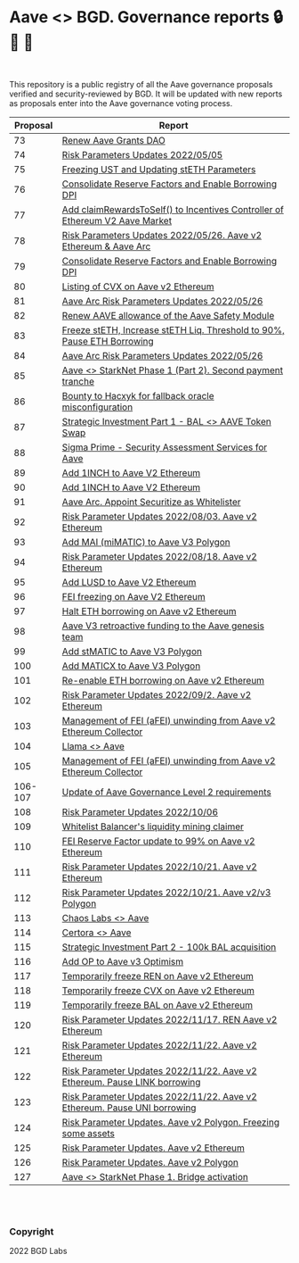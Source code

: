 # Aave <> BGD. Governance reports :lock: :eyes: :ghost:

<br>

This repository is a public registry of all the Aave governance proposals verified and security-reviewed by BGD. It will be updated with new reports as proposals enter into the Aave governance voting process.

| Proposal  | Report |
| ------------- | ------------- |
| 73  | [Renew Aave Grants DAO](./reports/73-renew-aave-grants-dao.md)  |
| 74  | [Risk Parameters Updates 2022/05/05](./reports/74-risk-parameter-updates-2022-05-05.md)  |
| 75  | [Freezing UST and Updating stETH Parameters](./reports/75-freeze-usdt-and-update-stETH-params.md)  |
| 76  | [Consolidate Reserve Factors and Enable Borrowing DPI](./reports/76-v1-to-v2-reserve-factor-and-dpi-borrowing.md)  |
| 77  | [Add claimRewardsToSelf() to Incentives Controller of Ethereum V2 Aave Market](./reports/77-add-claimToSelf-to-v2-Ethereum-Incentives-controller.md)  |
| 78  | [Risk Parameters Updates 2022/05/26. Aave v2 Ethereum & Aave Arc](./reports/78-aave-arc-risk-parameter-updates-2022-05-26.md)  |
| 79  | [Consolidate Reserve Factors and Enable Borrowing DPI](./reports/79-v1-to-v2-reserve-factor-and-dpi-borrowing.md)  |
| 80  | [Listing of CVX on Aave v2 Ethereum](./reports/80-cvx-listing-on-aave-v2-ethereum.md)  |
| 81  | [Aave Arc Risk Parameters Updates 2022/05/26](./reports/81-aave-arc-risk-parameter-updates-2022-05-26.md)  |
| 82  | [Renew AAVE allowance of the Aave Safety Module](./reports/82-renew-aave-allowance-on-sm.md)  |
| 83  | [Freeze stETH, Increase stETH Liq. Threshold to 90%, Pause ETH Borrowing](./reports/83-stETH-params-update.md)  |
| 84  | [Aave Arc Risk Parameters Updates 2022/05/26](./reports/84-aave-arc-risk-parameter-updates-2022-05-26.md)  |
| 85  | [Aave <> StarkNet Phase 1 (Part 2). Second payment tranche](./reports/85-aave-starknet-phase1-part2-payment.md)  |
| 86  | [Bounty to Hacxyk for fallback oracle misconfiguration](./reports/86-hacxyk-bug-bounty-fallback-misconfiguration.md)  |
| 87  | [Strategic Investment Part 1 - BAL <> AAVE Token Swap](./reports/87-aave-bal-token-swap.md)  |
| 88  | [Sigma Prime - Security Assessment Services for Aave](./reports/88-sigmap-security-assessment-services.md)  |
| 89  | [Add 1INCH to Aave V2 Ethereum](./reports/89-1inch-listing-on-aave-v2-ethereum.md)  |
| 90  | [Add 1INCH to Aave V2 Ethereum](./reports/90-1inch-listing-on-aave-v2-ethereum.md)  |
| 91  | [Aave Arc. Appoint Securitize as Whitelister](./reports/91-appoint-securitize-as-arc-whitelister.md)  |
| 92  | [Risk Parameter Updates 2022/08/03. Aave v2 Ethereum](./reports/92-aave-risk-parameter-updates-2022-03-08.md)  |
| 93  | [Add MAI (miMATIC) to Aave V3 Polygon](./reports/93-mai-listing-on-aave-v3-polygon.md)  |
| 94  | [Risk Parameter Updates 2022/08/18. Aave v2 Ethereum](./reports/94-aave-risk-parameter-updates-2022-18-08.md)  |
| 95  | [Add LUSD to Aave V2 Ethereum](./reports/95-lusd-listing-on-aave-v2-ethereum.md)  |
| 96  | [FEI freezing on Aave V2 Ethereum](./reports/96-fei-freezing.md)  |
| 97  | [Halt ETH borrowing on Aave v2 Ethereum](./reports/97-halt-eth-borrow-aave-v2-ethereum.md)  |
| 98  | [Aave V3 retroactive funding to the Aave genesis team](./reports/98-aave-v3-retroactive-funding.md)  |
| 99  | [Add stMATIC to Aave V3 Polygon](./reports/99-stmatic-listing-on-aave-v3-polygon.md)  |
| 100  | [Add MATICX to Aave V3 Polygon](./reports/100-maticx-listing-on-aave-v3-polygon.md)  |
| 101  | [Re-enable ETH borrowing on Aave v2 Ethereum](./reports/101-reenable-eth-borrow-aave-v2-ethereum.md)  |
| 102  | [Risk Parameter Updates 2022/09/2. Aave v2 Ethereum](./reports/102-aave-risk-parameter-updates-2022-22-09.md)  |
| 103  | [Management of FEI (aFEI) unwinding from Aave v2 Ethereum Collector](./reports/103-management-of-fei-unwinding-from-aave-v2-ethereum-collector.md)  |
| 104  | [Llama <> Aave](./reports/104-llama-aave-engagement.md)  |
| 105  | [Management of FEI (aFEI) unwinding from Aave v2 Ethereum Collector](./reports/105-management-of-fei-unwinding-from-aave-v2-ethereum-collector.md)  |
| 106-107  | [Update of Aave Governance Level 2 requirements](./reports/106-107-governance-level2-requirements-update.md)  |
| 108  | [Risk Parameter Updates 2022/10/06](./reports/108-aave-risk-parameter-updates-2022-06-10.md)  |
| 109  | [Whitelist Balancer's liquidity mining claimer](./reports/109-whitelist-balancer-claimer.md)  |
| 110  | [FEI Reserve Factor update to 99% on Aave v2 Ethereum](./reports/110-fei-reserve-factor-update.md)  |
| 111  | [Risk Parameter Updates 2022/10/21. Aave v2 Ethereum](./reports/111-aave-v2-ethereum-risk-parameter-updates-2022-21-10.md)  |
| 112  | [Risk Parameter Updates 2022/10/21. Aave v2/v3 Polygon](./reports/112-aave-v2v3-polygon-risk-parameter-updates-2022-21-10.md)  |
| 113  | [Chaos Labs <> Aave](./reports/113-chaoslabs-aave-engagement.md)  |
| 114  | [Certora <> Aave](./reports/114-certora-aave-engagement-2022-23.md)  |
| 115  | [Strategic Investment Part 2 - 100k BAL acquisition](./reports/115-bal-100k-acquisition.md)  |
| 116  | [Add OP to Aave v3 Optimism](./reports/116-op-listing-on-aave-v3-optimism.md)  |
| 117  | [Temporarily freeze REN on Aave v2 Ethereum](./reports/117-aave-v2-ethereum-risk-parameter-updates-REN-2022-12-11.md)  |
| 118  | [Temporarily freeze CVX on Aave v2 Ethereum](./reports/118-aave-v2-ethereum-risk-parameter-updates-CVX-2022-13-11.md)  |
| 119  | [Temporarily freeze BAL on Aave v2 Ethereum](./reports/119-aave-v2-ethereum-risk-parameter-updates-BAL-2022-13-11.md)  |
| 120  | [Risk Parameter Updates 2022/11/17. REN Aave v2 Ethereum](./reports/120-aave-v2-ethereum-risk-parameter-updates-REN-2022-17-11.md)  |
| 121  | [Risk Parameter Updates 2022/11/22. Aave v2 Ethereum](./reports/121-aave-v2-ethereum-risk-parameter-updates-2022-22-11.md)  |
| 122  | [Risk Parameter Updates 2022/11/22. Aave v2 Ethereum. Pause LINK borrowing](./reports/122-aave-v2-ethereum-risk-parameter-updates-pause-LINK-borrowing.md)  |
| 123  | [Risk Parameter Updates 2022/11/22. Aave v2 Ethereum. Pause UNI borrowing](./reports/123-aave-v2-ethereum-risk-parameter-updates-pause-UNI-borrowing.md)  |
| 124  | [Risk Parameter Updates. Aave v2 Polygon. Freezing some assets](./reports/124-aave-v2-polygon-risk-parameter-updates.md)  |
| 125  | [Risk Parameter Updates. Aave v2 Ethereum](./reports/125-aave-v2-ethereum-risk-parameter-updates.md)  |
| 126  | [Risk Parameter Updates. Aave v2 Polygon](./reports/126-aave-v2-polygon-risk-parameter-updates.md)  |
| 127  | [Aave <> StarkNet Phase 1. Bridge activation](./reports/127-aave-starknet-phase1-bridge-activation.md)  |
<br>
<br>

### Copyright
2022 BGD Labs